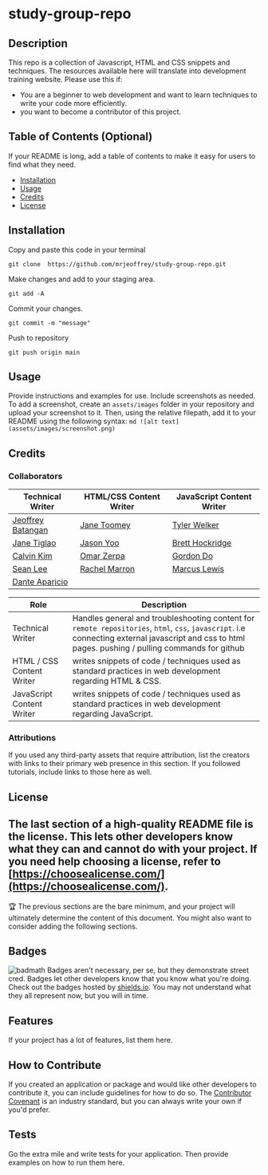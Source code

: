 # study-group-repo

## Description
This repo is a collection of Javascript, HTML and CSS snippets and techniques. The resources available here will translate into development training website. Please use this if:
- You are a beginner to web development and want to learn techniques to write your code more efficiently.
- you want to become a contributor of this project.

## Table of Contents (Optional)
If your README is long, add a table of contents to make it easy for users to find what they need.
- [Installation](#installation)
- [Usage](#usage)
- [Credits](#credits)
- [License](#license)
## Installation

Copy and paste this code in your terminal

    git clone  https://github.com/mrjeoffrey/study-group-repo.git

Make changes and add to your staging area.

    git add -A

Commit your changes.

    git commit -m "message"

Push to repository

    git push origin main



## Usage
Provide instructions and examples for use. Include screenshots as needed.
To add a screenshot, create an `assets/images` folder in your repository and upload your screenshot to it. Then, using the relative filepath, add it to your README using the following syntax:
    ```md
    ![alt text](assets/images/screenshot.png)
    ```
## Credits
### Collaborators
| Technical Writer | HTML/CSS Content Writer | JavaScript Content Writer |
| --- | --- | --- |
|[Jeoffrey Batangan](https://github.com/mrjeoffrey) | [Jane Toomey](https://github.com/janeToomey) | [Tyler Welker](https://github.com/TWelk) |
| [Jane Tiglao](https://github.com/jbtiglao) | [Jason Yoo](https://github.com/jasonjayoo) | [Brett Hockridge](https://github.com/BroBrett) |
| [Calvin Kim](https://github.com/calvin-kim13) | [Omar Zerpa](https://github.com/Ozerpa) | [Gordon Do](https://github.com/grdnd) | 
| [Sean Lee](https://github.com/SeanLee23) | [Rachel Marron](https://github.com/racheldmarron) | [Marcus Lewis](https://github.com/lewisemarcus) |
| [Dante Aparicio](https://github.com/picadante) | | | 

| Role | Description |
| --- | --- |
| Technical Writer | Handles general and troubleshooting content for `remote repositories`, `html`, `css`, `javascript`. i.e connecting external javascript and css to html pages. pushing / pulling commands for github |
| HTML / CSS Content Writer | writes snippets of code / techniques used as standard practices in web development regarding HTML & CSS. |
| JavaScript Content Writer | writes snippets of code / techniques used as standard practices in web development regarding JavaScript. |



### Attributions
If you used any third-party assets that require attribution, list the creators with links to their primary web presence in this section.
If you followed tutorials, include links to those here as well.
## License
The last section of a high-quality README file is the license. This lets other developers know what they can and cannot do with your project. If you need help choosing a license, refer to [https://choosealicense.com/](https://choosealicense.com/).
---
🏆 The previous sections are the bare minimum, and your project will ultimately determine the content of this document. You might also want to consider adding the following sections.
## Badges
![badmath](https://img.shields.io/github/languages/top/nielsenjared/badmath)
Badges aren't necessary, per se, but they demonstrate street cred. Badges let other developers know that you know what you're doing. Check out the badges hosted by [shields.io](https://shields.io/). You may not understand what they all represent now, but you will in time.
## Features
If your project has a lot of features, list them here.
## How to Contribute
If you created an application or package and would like other developers to contribute it, you can include guidelines for how to do so. The [Contributor Covenant](https://www.contributor-covenant.org/) is an industry standard, but you can always write your own if you'd prefer.
## Tests
Go the extra mile and write tests for your application. Then provide examples on how to run them here.




